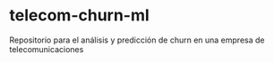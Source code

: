 # telecom-churn-ml
Repositorio para el análisis y predicción de churn en una empresa de telecomunicaciones
